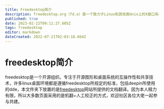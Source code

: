 ```yaml
---
title: Freedesktop简介
description: freedesktop.org（fd.o）是一个致力于Linux和其他类Unix上的X窗口系统的桌面环境之间的互操作性和基础技术共享的项目。
published: true
date: 2023-02-22T09:11:27.605Z
tags: freedesktop
editor: markdown
dateCreated: 2022-07-21T02:03:18.664Z
---
```


# freedesktop简介
freedesktop是一个开源组织。专注于开源图形和桌面系统的互操作性和共享技术，许多linux桌面环境都是遵循freedesktop所规定的标准，包括deepin所使用的dde，本文件夹下放置的是[freedesktop](freedesktop.org)网站所提供的文档翻译。因为本人精力有限，所以大多数页面采用的是机翻+人工校正的方式，欢迎社区各位大佬一起参与共建。
